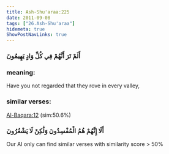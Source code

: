 ```yaml
---
title: Ash-Shu'araa:225
date: 2011-09-08
tags: ["26.Ash-Shu'araa"]
hidemeta: true 
ShowPostNavLinks: true 
---
```

### أَلَمْ تَرَ أَنَّهُمْ فِي كُلِّ وَادٍ يَهِيمُونَ
### meaning: 
Have you not regarded that they rove in every valley,
### similar verses: 

[Al-Baqara:12](/2/12) (sim:50.6%)

### أَلَا إِنَّهُمْ هُمُ الْمُفْسِدُونَ وَلَٰكِنْ لَا يَشْعُرُونَ

Our AI only can find similar verses with similarity score > 50% 



